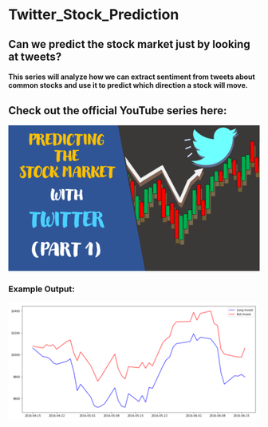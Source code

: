 # Twitter_Stock_Prediction

## Can we predict the stock market just by looking at tweets? 
#### This series will analyze how we can extract sentiment from tweets about common stocks and use it to predict which direction a stock will move.
## Check out the official YouTube series here: 
[![PushTheEnvelopAI](Youtube_Thumbnail.png)](http://www.youtube.com/watch?v=CmYRz0gmIW8&list=PLGxQQ15B6f3tN4HKizb5Gtedf1Ibm326z&index=2 "Predicting the Stock Market with Twitter (Part 1)")

### Example Output:
![Example Bot Prediction](Example_Output.PNG)
